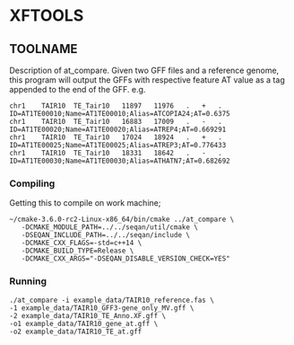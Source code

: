 # XFTOOLS

## TOOLNAME

Description of at_compare. Given two GFF files and a reference genome,
this program will output the GFFs with respective feature AT value as a tag
appended to the end of the GFF. e.g.

```
chr1	TAIR10	TE_Tair10	11897	11976	.	+	.	ID=AT1TE00010;Name=AT1TE00010;Alias=ATCOPIA24;AT=0.6375
chr1	TAIR10	TE_Tair10	16883	17009	.	-	.	ID=AT1TE00020;Name=AT1TE00020;Alias=ATREP4;AT=0.669291
chr1	TAIR10	TE_Tair10	17024	18924	.	+	.	ID=AT1TE00025;Name=AT1TE00025;Alias=ATREP3;AT=0.776433
chr1	TAIR10	TE_Tair10	18331	18642	.	-	.	ID=AT1TE00030;Name=AT1TE00030;Alias=ATHATN7;AT=0.682692
```

### Compiling

Getting this to compile on work machine;

```
~/cmake-3.6.0-rc2-Linux-x86_64/bin/cmake ../at_compare \
   -DCMAKE_MODULE_PATH=../../seqan/util/cmake \
   -DSEQAN_INCLUDE_PATH=../../seqan/include \
   -DCMAKE_CXX_FLAGS=-std=c++14 \
   -DCMAKE_BUILD_TYPE=Release \
   -DCMAKE_CXX_ARGS="-DSEQAN_DISABLE_VERSION_CHECK=YES" 
```

### Running

```
./at_compare -i example_data/TAIR10_reference.fas \
-1 example_data/TAIR10_GFF3-gene_only_MV.gff \
-2 example_data/TAIR10_TE_Anno.XF.gff \
-o1 example_data/TAIR10_gene_at.gff \
-o2 example_data/TAIR10_TE_at.gff
```
